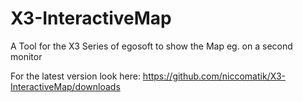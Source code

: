 X3-InteractiveMap
=================

A Tool for the X3 Series of egosoft to show the Map eg. on a second monitor

For the latest version look here: https://github.com/niccomatik/X3-InteractiveMap/downloads